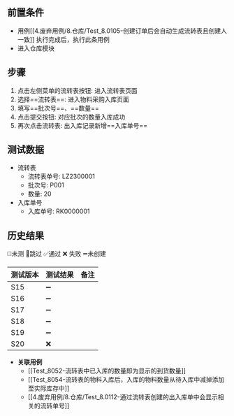    
## 前置条件

- 用例[[4.废弃用例/8.仓库/Test_8.0105-创建订单后会自动生成流转表且创建人一致]] 执行完成后，执行此条用例
- 进入仓库模块

## 步骤

1. 点击左侧菜单的流转表按钮: 进入流转表页面
2. 选择==流转表==: 进入物料采购入库页面
3. 填写==批次号==、==数量== 
4. 点击提交按钮: 对应批次的数量入库成功
5. 再次点击流转表: 出入库记录新增==入库单号==

## 测试数据

- 流转表
	- 流转表单号: LZ2300001
	- 批次号: P001
	- 数量: 20
- 入库单号
	- 入库单号: RK0000001

## 历史结果
 ◻️未测    🚫跳过     ✅通过    ❌ 失败    ➖未创建
  
| 测试版本 | 测试结果 | 备注 |
| ---- | ---- | ---- |
| S15 | ➖ |  |
| S16 | ➖ |  |
| S17 | ➖ |  |
| S18 | ➖ |  |
| S19 | ➖ |  |
| S20 | ❌ |  |

- **关联用例** 
	- [[Test_8052-流转表中已入库的数量即为显示的到货数量]] 
	- [[Test_8054-流转表的物料入库后，入库的物料数量从待入库中减掉添加至实际库存中]] 
	- [[4.废弃用例/8.仓库/Test_8.0112-通过流转表创建的出入库单中会显示相关的流转单号]] 

